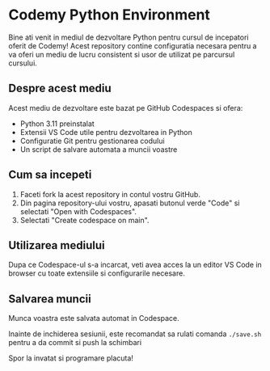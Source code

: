 # Codemy Python Environment

Bine ati venit in mediul de dezvoltare Python pentru cursul de incepatori oferit de Codemy! Acest repository contine configuratia necesara pentru a va oferi un mediu de lucru consistent si usor de utilizat pe parcursul cursului.

## Despre acest mediu

Acest mediu de dezvoltare este bazat pe GitHub Codespaces si ofera:

- Python 3.11 preinstalat
- Extensii VS Code utile pentru dezvoltarea in Python
- Configuratie Git pentru gestionarea codului
- Un script de salvare automata a muncii voastre

## Cum sa incepeti

1. Faceti fork la acest repository in contul vostru GitHub.
2. Din pagina repository-ului vostru, apasati butonul verde "Code" si selectati "Open with Codespaces".
3. Selectati "Create codespace on main".

## Utilizarea mediului

Dupa ce Codespace-ul s-a incarcat, veti avea acces la un editor VS Code in browser cu toate extensiile si configurarile necesare.

## Salvarea muncii

Munca voastra este salvata automat in Codespace.

Inainte de inchiderea sesiunii, este recomandat sa rulati comanda `./save.sh` pentru a da commit si push la schimbari

Spor la invatat si programare placuta!
